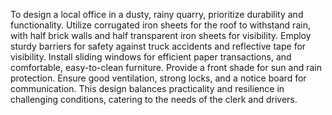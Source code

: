To design a local office in a dusty, rainy quarry, prioritize durability and functionality. Utilize corrugated iron sheets for the roof to withstand rain, with half brick walls and half transparent iron sheets for visibility. Employ sturdy barriers for safety against truck accidents and reflective tape for visibility. Install sliding windows for efficient paper transactions, and comfortable, easy-to-clean furniture. Provide a front shade for sun and rain protection. Ensure good ventilation, strong locks, and a notice board for communication. This design balances practicality and resilience in challenging conditions, catering to the needs of the clerk and drivers.
